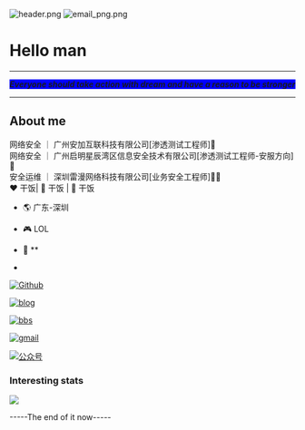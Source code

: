 
![header.png](https://api.lyiqk.cn/bing/)
![email_png.png](https://api.accredible.com/v1/frontend/credential_website_embed_image/certificate/50776005)
# Hello man
<hr>

<p style="background-color:blue;" align='center'><i><b>Everyone should take action with dream and have a reason to be stronger</b></i>

</p>

<hr>

  

## About me


网络安全 ｜ 广州安加互联科技有限公司[渗透测试工程师]🤔<br>
网络安全 ｜ 广州启明星辰湾区信息安全技术有限公司[渗透测试工程师-安服方向] 🤖<br>
安全运维 ｜ 深圳雷漫网络科技有限公司[业务安全工程师]:man_technologist:<br>
:heart: 干饭| :black_heart: 干饭 | :blue_heart: 干饭

  

- :earth_americas: 广东-深圳

- :video_game: LOL

- :gem: **

-

[![Github](https://img.shields.io/github/followers/ghostaatrox?label=Github&style=social)](https://github.com/ghostaatrox)

[![blog](https://img.shields.io/badge/blog-Aatrox'blog-green)](https://www.ghostgroup.cn/blog)

[![bbs](https://img.shields.io/badge/BBS-Ghostforum-green)](https://www.ghostgroup.cn/)

[![gmail](https://img.shields.io/badge/email-aatroxghost@gamil.com-green?logo=gmail)](mailto:aatroxghost@gmail.com)

[![公众号](https://img.shields.io/badge/公众号-C3sec-green)](https://www.baidu.com/)

  

### Interesting stats

![](https://github-readme-stats.vercel.app/api?username=ghostaatrox&theme=dark)

  

-----The end of it now-----